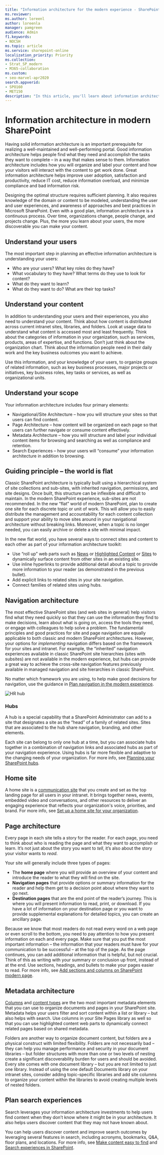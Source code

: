 ```yaml
---
title: "Information architecture for the modern experience - SharePoint"
ms.reviewer: 
ms.author: loreenl
author: loreenla
manager: pamgreen
audience: Admin
f1.keywords:
- NOCSH
ms.topic: article
ms.service: sharepoint-online
localization_priority: Priority
ms.collection:  
- Strat_SP_modern
- M365-collaboration
ms.custom:
- seo-marvel-apr2020
search.appverid:
- SPO160
- MET150
description: "In this article, you'll learn about information architecture in the SharePoint modern experience."
---
```


# Information architecture in modern SharePoint

Having solid information architecture is an important prerequisite for realizing a well-maintained and well-performing portal. Good information architecture helps people find what they need and accomplish the tasks they want to complete – in a way that makes sense to them. Information architecture includes how you will organize and label your content and how your visitors will interact with the content to get work done. Great information architecture helps improve user adoption, satisfaction and productivity, reduce IT cost, reduce information overload, and minimize compliance and bad information risk.

Designing the optimal structure requires sufficient planning. It also requires knowledge of the domain or content to be modeled, understanding the user and user experiences, and awareness of approaches and best practices in Microsoft SharePoint. Even with a good plan, information architecture is a continuous process. Over time, organizations change, people change, and projects change. Plus, the more you learn about your users, the more discoverable you can make your content.

## Understand your users

The most important step in planning an effective information architecture is understanding your users:

- Who are your users? What key roles do they have?
- What vocabulary to they have? What terms do they use to look for content?
- What do they want to learn?
- What do they want to do? What are their top tasks?

## Understand your content

In addition to understanding your users and their experiences, you also need to understand your content. Think about how content is distributed across current intranet sites, libraries, and folders. Look at usage data to understand what content is accessed most and least frequently. Think about the categories of information in your organization, such as services, products, areas of expertise, and functions. Don’t just think about the organization chart. Think about the information people need in their daily work and the key business outcomes you want to achieve.

Use this information, and your knowledge of your users, to organize groups of related information, such as key business processes, major projects or initiatives, key business roles, key tasks or services, as well as organizational units.

## Understand your scope

Your information architecture includes four primary elements:

- Navigational/Site Architecture – how you will structure your sites so that users can find content.
- Page Architecture – how content will be organized on each page so that users can further navigate or consume content effectively.
- Metadata Architecture – how you will structure and label your individual content items for browsing and searching as well as compliance and retention.
- Search Experiences – how your users will “consume” your information architecture in addition to browsing.

## Guiding principle – the world is flat

Classic SharePoint architecture is typically built using a hierarchical system of site collections and sub-sites, with inherited navigation, permissions, and site designs. Once built, this structure can be inflexible and difficult to maintain. In the modern SharePoint experience, sub-sites are not recommended. In the new “flat” world of modern SharePoint, plan to create one site for each discrete topic or unit of work. This will allow you to easily distribute the management and accountability for each content collection and support your ability to move sites around in your navigational architecture without breaking links. Moreover, when a topic is no longer needed, you can easily archive or delete a site with minimal impact.

In the new flat world, you have several ways to connect sites and content to each other as part of your information architecture toolkit:

- Use “roll up” web parts such as [News](https://support.office.com/article/use-the-news-web-part-on-a-sharepoint-page-c2dcee50-f5d7-434b-8cb9-a7feefd9f165) or [Highlighted Content](https://support.office.com/article/use-the-highlighted-content-web-part-e34199b0-ff1a-47fb-8f4d-dbcaed329efd) or [Sites](https://support.office.com/article/use-the-sites-web-part-93cbd17b-0bf8-4355-9f32-cc90e0443e6d) to dynamically surface content from other sites in an existing site.
- Use inline hyperlinks to provide additional detail about a topic to provide more information to your reader (as demonstrated in the previous bullet).
- Add explicit links to related sites in your site navigation.
- Connect families of related sites using hubs.

## Navigation architecture

The most effective SharePoint sites (and web sites in general) help visitors find what they need quickly so that they can use the information they find to make decisions, learn about what is going on, access the tools they need, or engage with colleagues to help solve a problem. The fundamental principles and good practices for site and page navigation are equally applicable to both classic and modern SharePoint architectures. However, your options for *implementing* navigation differs based on the framework for your sites and intranet. For example, the “inherited” navigation experiences available in classic SharePoint site hierarchies (sites with subsites) are not available in the modern experience, but hubs can provide a great way to achieve the cross-site navigation features previously available in managed navigation and site hierarchies in classic SharePoint.

No matter which framework you are using, to help make good decisions for navigation, use the guidance in [Plan navigation in the modern experience](https://docs.microsoft.com/sharepoint/plan-navigation-modern-experience).

![HR hub](media/5f386901-5347-4dce-94db-9ec35b5746d5.png)

### Hubs

A hub is a special capability that a SharePoint Administrator can add to a site that designates a site as the “head” of a family of related sites. Sites that are associated to the hub share navigation, branding, and other elements.

Each site can belong to only one hub at a time, but you can associate hubs together in a combination of navigation links and associated hubs as part of your navigation experience. Using hubs is far more flexible and adaptive to the changing needs of your organization. For more info, see [Planning your SharePoint hubs](https://docs.microsoft.com/sharepoint/planning-hub-sites).

## Home site

A home site is a [communication site](https://support.office.com/article/94a33429-e580-45c3-a090-5512a8070732) that you create and set as the top landing page for all users in your intranet. It brings together news, events, embedded video and conversations, and other resources to deliver an engaging experience that reflects your organization's voice, priorities, and brand. For more info, see [Set up a home site for your organization](https://docs.microsoft.com/sharepoint/home-site).

## Page architecture

Every page in each site tells a story for the reader. For each page, you need to think about who is reading the page and what they want to accomplish or learn. It’s not just about the story you want to *tell*, it’s also about the story your visitor wants to *read*.

Your site will generally include three types of pages:

- The **home page** where you will provide an overview of your content and introduce the reader to what they will find on the site.
- **Navigation pages** that provide options or summary information for the reader and help them get to a decision point about where they want to go next.
- **Destination pages** that are the end point of the reader’s journey. This is where you will present information to read, print, or download. If you have a lot of information on your destination page or you want to provide supplemental explanations for detailed topics, you can create an ancillary page.

Because we know that most readers do not read every word on a web page or even scroll to the bottom, you need to pay attention to how you present information on each and every page. Make sure that you put the most important information – the information that your readers must have for your communication to be successful – at the top of the page. As the page continues, you can add additional information that is helpful, but not crucial. Think of this as writing with your summary or conclusion up front, instead of at the end. Use sections, headings, and bullets to make your pages easier to read. For more info, see [Add sections and columns on SharePoint modern page](https://support.microsoft.com/office/fc491eb4-f733-4825-8fe2-e1ed80bd0899).

## Metadata architecture

[Columns](https://support.office.com/article/List-and-library-column-types-and-options-0d8ddb7b-7dc7-414d-a283-ee9dca891df7) and [content types](https://support.office.com/article/Use-content-types-to-manage-content-consistently-on-a-site-48512BCB-6527-480B-B096-C03B7EC1D978) are the two most important metadata elements that you can use to organize documents and pages in your SharePoint site. Metadata helps your users filter and sort content within a list or library – but also helps with search. Use columns in your Site Pages library as well so that you can use highlighted content web parts to dynamically connect related pages based on shared metadata.

Folders are another way to organize document content, but folders are a physical construct with limited flexibility. Folders are not necessarily bad – they can help you manage performance and security in your document libraries – but folder structures with more than one or two levels of nesting create a significant discoverability burden for users and should be avoided. Every site comes with one document library – but you are not limited to just one library. Instead of using the one default Documents library on your intranet sites, consider adding topic-specific libraries and add site columns to organize your content within the libraries to avoid creating multiple levels of nested folders.

## Plan search experiences

Search leverages your information architecture investments to help users find content when they don’t know where it might be in your architecture. It also helps users discover content that they may not have known about.

You can help users discover content and improve search outcomes by leveraging several features in search, including acronyms, bookmarks, Q&A, floor plans, and locations. For more info, see [Make content easy to find](https://docs.microsoft.com/microsoftsearch/make-content-easy-to-find) and [Search experiences in SharePoint](https://docs.microsoft.com/sharepoint/get-started-with-modern-search-experience).
